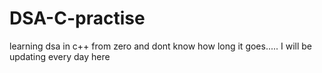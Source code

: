 # DSA-C-practise
learning dsa in c++ from zero and dont know how long it goes.....
I will be updating every day here 

